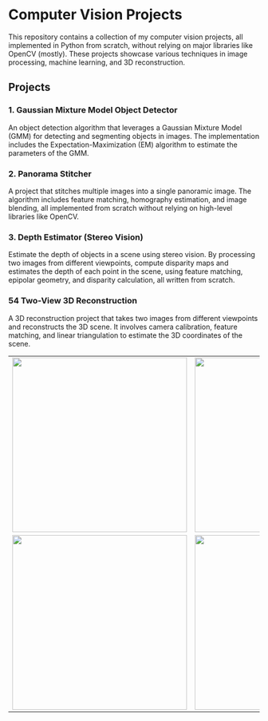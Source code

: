 # Computer Vision Projects

This repository contains a collection of my computer vision projects, all implemented in Python from scratch, without relying on major libraries like OpenCV (mostly). These projects showcase various techniques in image processing, machine learning, and 3D reconstruction.

## Projects

### 1. Gaussian Mixture Model Object Detector
An object detection algorithm that leverages a Gaussian Mixture Model (GMM) for detecting and segmenting objects in images. The implementation includes the Expectation-Maximization (EM) algorithm to estimate the parameters of the GMM.

### 2. Panorama Stitcher
A project that stitches multiple images into a single panoramic image. The algorithm includes feature matching, homography estimation, and image blending, all implemented from scratch without relying on high-level libraries like OpenCV.

### 3. Depth Estimator (Stereo Vision)
Estimate the depth of objects in a scene using stereo vision. By processing two images from different viewpoints, compute disparity maps and estimates the depth of each point in the scene, using feature matching, epipolar geometry, and disparity calculation, all written from scratch.

### 54 Two-View 3D Reconstruction
A 3D reconstruction project that takes two images from different viewpoints and reconstructs the 3D scene. It involves camera calibration, feature matching, and linear triangulation to estimate the 3D coordinates of the scene.


<table>
  <tr>
    <td><img src="https://github.com/user-attachments/assets/1bc54197-f3b4-4662-8764-7b192bc46eda" width="350"/></td>
    <td><img src="https://github.com/user-attachments/assets/4a89e91d-5bec-419d-904e-e75301f9154a" width="350"/></td>
  </tr>
  <tr>
    <td><img src="https://github.com/user-attachments/assets/e55dd977-a041-4db2-8460-0b5bc3b9677e" width="350"/></td>
    <td><img src="https://github.com/user-attachments/assets/4710ce67-1a32-4788-99a8-15533295dc9d" width="350"/></td>
  </tr>
</table>


